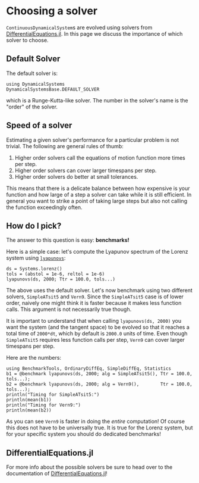 # Choosing a solver

`ContinuousDynamicalSystem`s are evolved using solvers from [DifferentialEquations.jl](http://docs.juliadiffeq.org/latest/). In this page we discuss the importance of which solver to choose.

## Default Solver
The default solver is:
```@example solver
using DynamicalSystems
DynamicalSystemsBase.DEFAULT_SOLVER
```
which is a Runge-Kutta-like solver. The number in the solver's name is the "order" of the solver.

## Speed of a solver
Estimating a given solver's performance for a particular problem is not trivial. The following are general rules of thumb:

1. Higher order solvers call the equations of motion function more times per step.
2. Higher order solvers can cover larger timespans per step.
3. Higher order solvers do better at small tolerances.

This means that there is a delicate balance between how expensive is your function and how large of a step a solver can take while it is still efficient. In general you want to strike a point of taking large steps but also not calling the function exceedingly often.

## How do I pick?
The answer to this question is easy: **benchmarks!**

Here is a simple case: let's compute the Lyapunov spectrum of the Lorenz system using [`lyapunovs`](@ref):
```@example solver
ds = Systems.lorenz()
tols = (abstol = 1e-6, reltol = 1e-6)
lyapunovs(ds, 2000; Ttr = 100.0, tols...)
```

The above uses the default solver. Let's now benchmark using two different solvers, `SimpleATsit5` and `Vern9`. Since the `SimpleATsit5` case is of lower order, naively one might think it is faster because it makes less function calls. This argument is not necessarily true though.

It is important to understand that when calling `lyapunovs(ds, 2000)` you want the system (and the tangent space) to be evolved so that it reaches a total time of `2000*dt`, which by default is `2000.0` units of time. Even though `SimpleATsit5` requires less function calls per step, `Vern9` can cover larger timespans per step.

Here are the numbers:
```@example solver
using BenchmarkTools, OrdinaryDiffEq, SimpleDiffEq, Statistics
b1 = @benchmark lyapunovs(ds, 2000; alg = SimpleATsit5(), Ttr = 100.0, tols...);
b2 = @benchmark lyapunovs(ds, 2000; alg = Vern9(),        Ttr = 100.0, tols...);
println("Timing for SimpleATsit5:")
println(mean(b1))
println("Timing for Vern9:")
println(mean(b2))
```

As you can see `Vern9` is faster in doing the _entire_ computation! Of course this does not have to be universally true. It is true for the Lorenz system, but for your specific system you should do dedicated benchmarks!

## DifferentialEquations.jl

For more info about the possible solvers be sure to head over to the documentation of [DifferentialEquations.jl](http://docs.juliadiffeq.org/latest/)!
